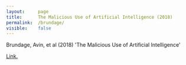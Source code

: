 ```yaml
---
layout:     page
title:      The Malicious Use of Artificial Intelligence (2018)
permalink:  /brundage/
visible:    false
---
```


Brundage, Avin, et al (2018) 'The Malicious Use of Artificial Intelligence'


<a href="https://www.eff.org/files/2018/02/20/malicious_ai_report_final.pdf">Link.</a>